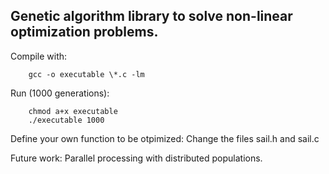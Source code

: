 ## Genetic algorithm library to solve non-linear optimization problems.

Compile with:
```
    gcc -o executable \*.c -lm
```

Run (1000 generations):
```
    chmod a+x executable
    ./executable 1000
```

Define your own function to be otpimized:
    Change the files sail.h and sail.c

Future work:
    Parallel processing with distributed populations.
